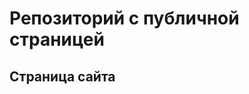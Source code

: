 # Репозиторий с публичной страницей
## Страница сайта 
<!--Здесь будет ссылка на публичную страницу-->